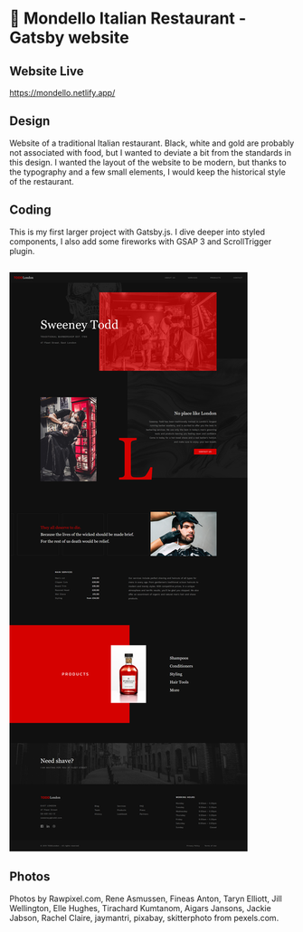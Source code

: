 # :pizza: Mondello Italian Restaurant - Gatsby website

## Website Live

https://mondello.netlify.app/

## Design

Website of a traditional Italian restaurant. Black, white and gold are probably not associated with food, but I wanted to deviate a bit from the standards in this design.
I wanted the layout of the website to be modern, but thanks to the typography and a few small elements, I would keep the historical style of the restaurant.

## Coding

This is my first larger project with Gatsby.js. I dive deeper into styled components, I also add some fireworks with GSAP 3 and ScrollTrigger plugin.

##

![Website screen](https://raw.githubusercontent.com/cirocki/Barbershop-Landing-Page/master/src/img/Sweeney%20Todd%20Barber%20Website.jpg)

## Photos

Photos by Rawpixel.com, Rene Asmussen, Fineas Anton, Taryn Elliott, Jill Wellington, Elle Hughes, Tirachard Kumtanom, Aigars Jansons, Jackie Jabson, Rachel Claire, jaymantri, pixabay, skitterphoto from pexels.com.
